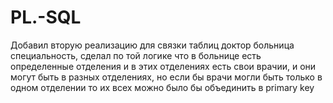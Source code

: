 # PL.-SQL

Добавил вторую реализацию для связки таблиц доктор больница специальность, сделал по той логике что в больнице есть определенные отделения и в этих отделениях есть свои врачии, и они могут быть в разных отделениях, но если бы врачи могли быть только в одном отделении то их всех можно было бы объединить в primary key 
